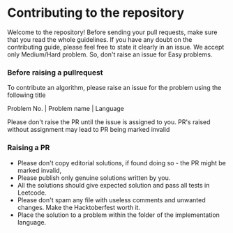 # Contributing to the repository

Welcome to the repository! Before sending your pull requests, make sure that you read the whole guidelines. If you have any doubt on the contributing guide, please feel free to state it clearly in an issue.
We accept only Medium/Hard problem. So, don't raise an issue for Easy problems.

### Before raising a pullrequest

To contribute an algorithm, please raise an issue for the problem using the following title

Problem No. | Problem name | Language

Please don't raise the PR until the issue is assigned to you. PR's raised without assignment may lead to PR being marked invalid

### Raising a PR

- Please don't copy editorial solutions, if found doing so - the PR might be marked invalid,
- Please publish only genuine solutions written by you.
- All the solutions should give expected solution and pass all tests in Leetcode.
- Please don't spam any file with useless comments and unwanted changes. Make the Hacktoberfest worth it.
- Place the solution to a problem within the folder of the implementation language.